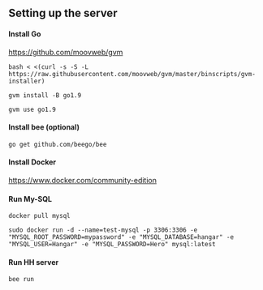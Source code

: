 ## Setting up the server

#### Install Go

https://github.com/moovweb/gvm


`bash < <(curl -s -S -L https://raw.githubusercontent.com/moovweb/gvm/master/binscripts/gvm-installer)`

`gvm install -B go1.9`

`gvm use go1.9`

#### Install bee (optional)


`go get github.com/beego/bee`

#### Install Docker

https://www.docker.com/community-edition

#### Run My-SQL

`docker pull mysql`
```
sudo docker run -d --name=test-mysql -p 3306:3306 -e "MYSQL_ROOT_PASSWORD=mypassword" -e "MYSQL_DATABASE=hangar" -e "MYSQL_USER=Hangar" -e "MYSQL_PASSWORD=Hero" mysql:latest
```
#### Run HH server

`bee run`
